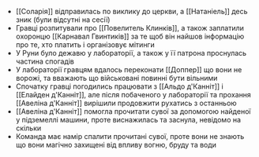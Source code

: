 - [[Соларія]] відправилась по виклику до церкви, а [[Натаніель]] десь зник (були відсутні на сесії)
- Гравці розпитували про [[Повелитель Клинків]], а також заплатили охоронцю [[Карнавал Гвинтиків]] за те щоб він найшов інформацію про те, хто платить і організовує мітинги
- У Руни було дежавю у лабораторії, а також у її патрона проснулась частина спогадів
- У лабораторії гравцям вдалось переконати [[Доппер]] що вони не ворожі, та вважають що військовані повинні бути вільними
- Спочатку гравці погодились працювати з [[Альдо д'Канніт]] і [[Елайден д'Канніт]], але після побаченого у лабораторії та прохання [[Авеліна д'Канніт]] вирішили продовжити рухатись з останньою
- [[Авеліна д'Канніт]] помогла прочитати сувої за допомогою найденої у підземеллі машини, проте виснажилась та заснула, невідомо на скільки
- Команда має намір спалити прочитані сувої, проте вони не знають що вони магічно захищені від впливу вогню, бруду та води
